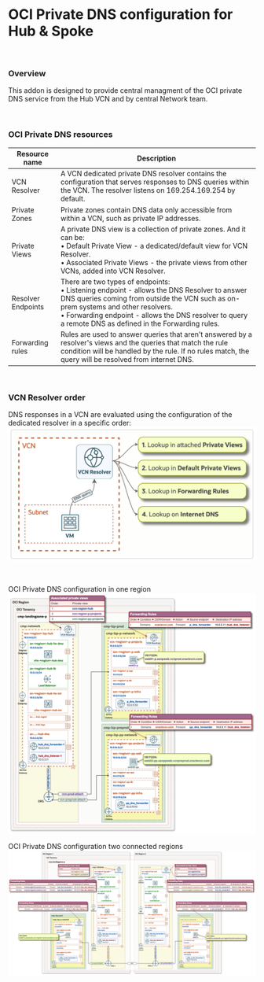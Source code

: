 # OCI Private DNS configuration for Hub & Spoke

&nbsp; 

### Overview
This addon is designed to provide central managment of the OCI private DNS service from the Hub VCN and by central Network team.

&nbsp;

### OCI Private DNS resources

| Resource name | Description |
| - | - |
| VCN Resolver | A VCN dedicated private DNS resolver contains the configuration that serves responses to DNS queries within the VCN. The resolver listens on 169.254.169.254 by default. |
| Private Zones | Private zones contain DNS data only accessible from within a VCN, such as private IP addresses. |
| Private Views | A private DNS view is a collection of private zones. And it can be:<br>• Default Private View - a dedicated/default view for VCN Resolver.<br>• Associated Private Views - the private views from other VCNs, added into VCN Resolver. |
| Resolver Endpoints | There are two types of endpoints:<br>• Listening endpoint - allows the DNS Resolver to answer DNS queries coming from outside the VCN such as on-prem systems and other resolvers.<br>• Forwarding endpoint - allows the DNS resolver to query a remote DNS as defined in the Forwarding rules. |
| Forwarding rules | Rules are used to answer queries that aren't answered by a resolver's views and the queries that match the rule condition will be handled by the rule. If no rules match, the query will be resolved from internet DNS. |

&nbsp;

### VCN Resolver order 
DNS responses in a VCN are evaluated using the configuration of the dedicated resolver in a specific order:
<img src="images/order.png" width="900" height="value">

&nbsp;


OCI Private DNS configuration in one region
<img src="images/one-region.png" width="900" height="value">



OCI Private DNS configuration two connected regions
<img src="images/two-regions.png" width="900" height="value">

